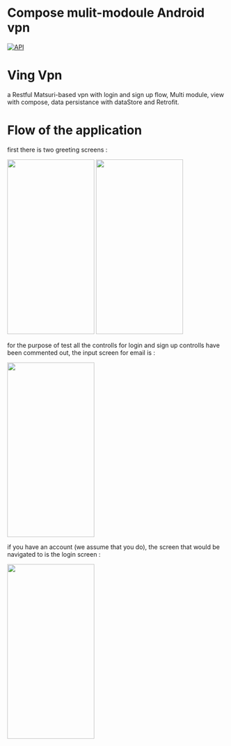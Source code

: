 # Compose mulit-modoule Android vpn

[![API](https://img.shields.io/badge/API-26%2B-brightgreen.svg?style=flat)](https://android-arsenal.com/api?level=26)


# Ving Vpn
a Restful Matsuri-based vpn with login and sign up flow, Multi module, view with compose, data persistance with dataStore and Retrofit.

# Flow of the application

first there is two greeting screens :

<img src="https://github.com/narcis-dpr/Ving-Vpn/assets/29674637/f8a883fe-e488-49ac-aabe-497a26564577" width="200" height="400">

<img src="https://github.com/narcis-dpr/Ving-Vpn/assets/29674637/2f6fe0c5-c5b5-4c28-aaf1-1b2173c61fdb" width="200" height="400">

for the purpose of test all the controlls for login and sign up controlls have been commented out, the input screen for email is : 


<img src="https://github.com/narcis-dpr/Ving-Vpn/assets/29674637/156cf891-e7e5-43b7-b848-2b1c2dffa441" width="200" height="400">

if you have an account (we assume that you do), the screen that would be navigated to is the login screen :

<img src="https://github.com/narcis-dpr/Ving-Vpn/assets/29674637/e4b5d867-7bd5-439f-9ec7-1ab6d36c548c" width="200" height="400">
